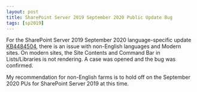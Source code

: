 ```yaml
---
layout: post
title: SharePoint Server 2019 September 2020 Public Update Bug
tags: [sp2019]
---
```


For the SharePoint Server 2019 September 2020 language-specific update [KB4484504](https://support.microsoft.com/help/4484504/), there is an issue with non-English languages and Modern sites. On modern sites, the Site Contents and Command Bar in Lists/Libraries is not rendering. A case was opened and the bug was confirmed. 

My recommendation for non-English farms is to hold off on the September 2020 PUs for SharePoint Server 2019 at this time.
